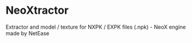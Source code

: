 # NeoXtractor
Extractor and model / texture for NXPK / EXPK files (.npk) - NeoX engine made by NetEase

